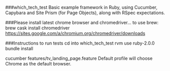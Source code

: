 ###which_tech_test
Basic example framework in Ruby, using Cucumber, Capybara and Site Prism (for Page Objects), along with RSpec expectations.

###Please install latest chrome browser and chromedriver...
to use brew: brew cask install chromedriver
https://sites.google.com/a/chromium.org/chromedriver/downloads

###Instructions to run tests
cd into which_tech_test
rvm use ruby-2.0.0
bundle install

cucumber features/tv_landing_page.feature
Default profile will choose Chrome as the default browser.
